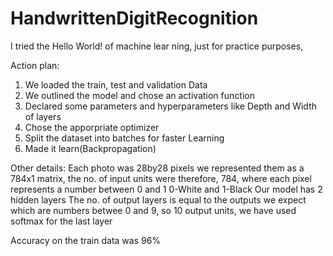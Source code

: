 # HandwrittenDigitRecognition
I tried the Hello World! of machine lear ning, just for practice purposes,

Action plan:
1. We loaded the train, test and validation Data
2. We outlined the model and chose an activation function
3. Declared some parameters and hyperparameters like Depth and Width of layers
4. Chose the apporpriate optimizer
5. Split the dataset into batches for faster Learning
6. Made it learn(Backpropagation)

Other details:
Each photo was 28by28 pixels we represented them as a 784x1 matrix,
the no. of input units were therefore, 784, where each pixel represents a number between 0 and 1
0-White and 1-Black
Our model has 2 hidden layers
The no. of output layers is equal to the outputs we expect which are numbers betwee 0 and 9,
so 10 output units, we have used softmax for the last layer

Accuracy on the train data was 96%
